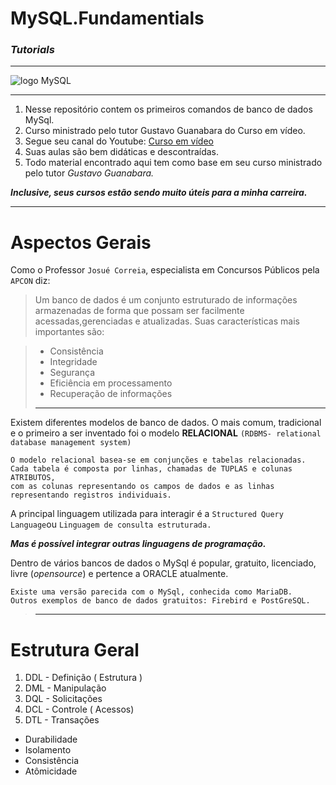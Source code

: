 # MySQL.Fundamentials
### _Tutorials_
***
 
![logo MySQL](https://github.com/userdanixdev/MySQL.Fundamentials/assets/132594952/326213a4-2f2f-4cb9-b109-6ab37670cb7c)
 ***

1. Nesse repositório contem os primeiros comandos de banco de dados MySql.
1. Curso ministrado pelo tutor Gustavo Guanabara do Curso em vídeo.
1. Segue seu canal do Youtube: [Curso em vídeo](https://www.youtube.com/watch?v=Ofktsne-utM)
1. Suas aulas são bem didáticas e descontraídas. 
1. Todo material encontrado aqui tem como base em seu curso ministrado pelo tutor _Gustavo Guanabara._

_**Inclusive, seus cursos estão sendo muito úteis para a minha carreira.**_
***

# Aspectos Gerais 

Como o Professor `Josué Correia`, especialista em Concursos Públicos pela `APCON` diz:

> Um banco de dados é um conjunto estruturado de informações armazenadas de forma que possam ser facilmente acessadas,gerenciadas e  atualizadas. Suas características mais importantes são:

> * Consistência
> * Integridade
> * Segurança
> * Eficiência em processamento
> * Recuperação de informações 
> ***

Existem diferentes modelos de banco de dados. O mais comum, tradicional e o primeiro a ser inventado foi o modelo **RELACIONAL** `(RDBMS- relational database management system)`

```
O modelo relacional basea-se em conjunções e tabelas relacionadas. 
Cada tabela é composta por linhas, chamadas de TUPLAS e colunas ATRIBUTOS, 
com as colunas representando os campos de dados e as linhas representando registros individuais.
```

A principal linguagem utilizada para interagir é a `Structured Query Language`ou `Linguagem de consulta estruturada.`

**_Mas é possível integrar outras linguagens de programação._**

Dentro de vários bancos de dados o MySql é popular, gratuito, licenciado, livre (_opensource_) e pertence a ORACLE atualmente.
```
Existe uma versão parecida com o MySql, conhecida como MariaDB.
Outros exemplos de banco de dados gratuitos: Firebird e PostGreSQL.
```
> ***
# Estrutura Geral 

1. DDL -  Definição ( Estrutura )
1. DML - Manipulação
1. DQL - Solicitações 
1. DCL - Controle ( Acessos)
1. DTL - Transações

  * Durabilidade
  * Isolamento
  * Consistência
  * Atômicidade
